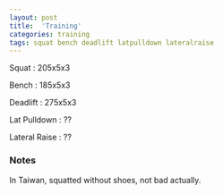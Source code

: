 ```yaml
---
layout: post
title:  'Training'
categories: training
tags: squat bench deadlift latpulldown lateralraise
---
```


Squat       :   205x5x3

Bench       :   185x5x3

Deadlift    :   275x5x3

Lat Pulldown    :   ??

Lateral Raise   :   ??

### Notes

In Taiwan, squatted without shoes, not bad actually.
